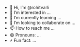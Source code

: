 - 👋 Hi, I’m @rohitvarli
- 👀 I’m interested in ...
- 🌱 I’m currently learning ...
- 💞️ I’m looking to collaborate on ...
- 📫 How to reach me ...
- 😄 Pronouns: ...
- ⚡ Fun fact: ...

<!---
rohitvarli/rohitvarli is a ✨ special ✨ repository because its `README.md` (this file) appears on your GitHub profile.
You can click the Preview link to take a look at your changes.
--->
